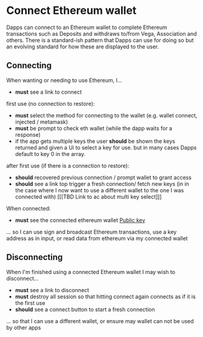 # Connect Ethereum wallet

Dapps can connect to an Ethereum wallet to complete Ethereum transactions such as Deposits and withdraws to/from Vega,  Association and others.
There is a standard-ish pattern that Dapps can use for doing so but an evolving standard for how these are displayed to the user.

## Connecting

When wanting or needing to use Ethereum, I...

- **must** see a link to connect

first use (no connection to restore):

- **must** select the method for connecting to the wallet (e.g. wallet connect, injected / metamask)
- **must** be prompt to check eth wallet (while the dapp waits for a response)
- if the app gets multiple keys the user **should** be shown the keys returned and given a Ui to select a key for use. but in many cases Dapps default to key 0 in the array.

after first use (if there is a connection to restore):

- **should** recovered previous connection / prompt wallet to grant access
- **should** see a link top trigger a fresh connection/ fetch new keys (in in the case where I now want to use a different wallet to the one I was connected with) [[[TBD Link to ac about multi key select]]]

When connected:

- **must** see the connected ethereum wallet [Public key](7001-DATA-data_display.md#public-keys)

... so I can use sign and broadcast Ethereum transactions, use a key address as in input, or read data from ethereum via my connected wallet 

## Disconnecting

When I'm finished using a connected Ethereum wallet I may wish to disconnect...

- **must** see a link to disconnect 
- **must** destroy all session so that hitting connect again connects as if it is the first use
- **should** see a connect button to start a fresh connection

... so that I can use a different wallet, or ensure may wallet can not be used by other apps
